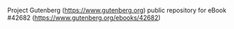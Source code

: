 Project Gutenberg (https://www.gutenberg.org) public repository for eBook #42682 (https://www.gutenberg.org/ebooks/42682)
